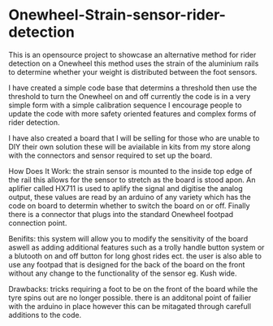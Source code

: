 # Onewheel-Strain-sensor-rider-detection
This is an opensource project to showcase an alternative method for rider detection on a Onewheel this method uses the strain of the aluminium rails to determine whether your weight is distributed between the foot sensors.

I have created a simple code base that determins a threshold then use the threshold to turn the Onewheel on and off currently the code is in a very simple form with a simple calibration sequence I encourage people to update the code with more safety oriented features and complex forms of rider detection.

I have also created a board that I will be selling for those who are unable to DIY their own solution these will be aviailable in kits from my store along with the connectors and sensor required to set up the board. 

How Does It Work:
the strain sensor is mounted to the inside top edge of the rail this allows for the sensor to stretch as the board is stood apon. An aplifier called HX711 is used to aplify the signal and digitise the analog output, these values are read by an arduino of any variety which has the code on board to determin whether to switch the board on or off. Finally there is a connector that plugs into the standard Onewheel footpad connection point.

Benifits:
this system will allow you to modify the sensitivity of the board aswell as adding additional features such as a trolly handle button system or a blutooth on and off button for long ghost rides ect. 
the user is also able to use any footpad that is designed for the back of the board on the front without any change to the functionality of the sensor eg. Kush wide.

Drawbacks: 
tricks requiring a foot to be on the front of the board while the tyre spins out are no longer possible.
there is an additonal point of failier with the arduino in place however this can be mitagated through carefull additions to the code.
